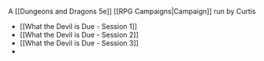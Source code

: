 A [[Dungeons and Dragons 5e]] [[RPG Campaigns|Campaign]] run by Curtis
 * [[What the Devil is Due - Session 1]]
 * [[What the Devil is Due - Session 2]]
 * [[What the Devil is Due - Session 3]]
 * 